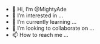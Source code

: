 - 👋 Hi, I’m @MightyAde
- 👀 I’m interested in ...
- 🌱 I’m currently learning ...
- 💞️ I’m looking to collaborate on ...
- 📫 How to reach me ...

<!---
MightyAde/MightyAde is a ✨ special ✨ repository because its `README.md` (this file) appears on your GitHub profile.
You can click the Preview link to take a look at your changes.
--->
<!kindly contact me here @ gamil.com/adegokeadewumi505@gmail.com
